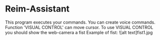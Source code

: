# Reim-Assistant
  This program executes your commands.
  You can create voice commands.
Function 'VISUAL CONTROL' can move cursor.
To use VISUAL CONTROL you should show the web-camera a fist
Example of fist:
![alt text]fist1.jpg

